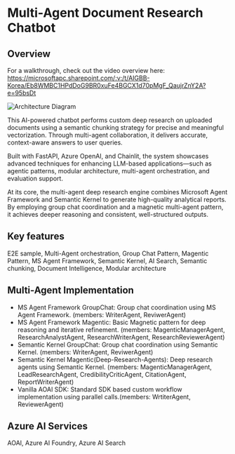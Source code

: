 # Multi-Agent Document Research Chatbot

## Overview
For a walkthrough, check out the video overview here: https://microsoftapc.sharepoint.com/:v:/t/AIGBB-Korea/Eb8WMBC1HPdDoG9BR0xuFe4BGCX1d70pMgF_QaujrZnY2A?e=95bsDt

![Architecture Diagram](images/multi-agent-doc-research-architecture-Page-2.png)

This AI-powered chatbot performs custom deep research on uploaded documents using a semantic chunking strategy for precise and meaningful vectorization. Through multi-agent collaboration, it delivers accurate, context-aware answers to user queries.

Built with FastAPI, Azure OpenAI, and Chainlit, the system showcases advanced techniques for enhancing LLM-based applications—such as agentic patterns, modular architecture, multi-agent orchestration, and evaluation support.

At its core, the multi-agent deep research engine combines Microsoft Agent Framework and Semantic Kernel to generate high-quality analytical reports. By employing group chat coordination and a magnetic multi-agent pattern, it achieves deeper reasoning and consistent, well-structured outputs.

## Key features
E2E sample, Multi-Agent orchestration, Group Chat Pattern, Magentic Pattern, MS Agent Framework, Semantic Kernel, AI Search, Semantic chunking, Document Intelligence, Modular architecture

## Multi-Agent Implementation
- MS Agent Framework GroupChat: Group chat coordination using MS Agent Framework. (members: WriterAgent, ReviwerAgent)
- MS Agent Framework Magentic: Basic Magnetic pattern for deep reasoning and iterative refinement. (members: MagenticManagerAgent, ResearchAnalystAgent, ResearchWriterAgent, ResearchReviewerAgent)
- Semantic Kernel GroupChat: Group chat coordination using Semantic Kernel. (members: WriterAgent, ReviwerAgent)
- Semantic Kernel Magentic(Deep-Research-Agents): Deep research agents using Semantic Kernel. (members: MagenticManagerAgent, LeadResearchAgent, CredibilityCriticAgent, CitationAgent, ReportWriterAgent)
- Vanilla AOAI SDK: Standard SDK based custom workflow implementation using parallel calls.(members: WrtiterAgent, ReviewerAgent)

## Azure AI Services
AOAI, Azure AI Foundry, Azure AI Search

